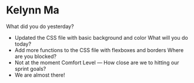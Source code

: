 # Kelynn Ma
What did you do yesterday?
  - Updated the CSS file with basic background and color
What will you do today?
  - Add more functions to the CSS file with flexboxes and borders
Where are you blocked?
  - Not at the moment
Comfort Level — How close are we to hitting our sprint goals?
  - We are almost there!
  

